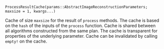 ```
ProcessResultCache(params::AbstractImageReconstructionParameters; maxsize = 1, kwargs...)
```

Cache of size `maxsize` for the result of `process` methods. The cache is based on the `hash` of the inputs of the `process` function. Cache is shared between all algorithms constructed from the same plan. The cache is transparent for properties of the underlying parameter. Cache can be invalidated by calling `empty!` on the cache.
